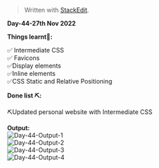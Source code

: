 ﻿<!DOCTYPE html>
<html>

<head>
  <meta charset="utf-8">
  <meta name="viewport" content="width=device-width, initial-scale=1.0">
  <link rel="stylesheet" href="https://stackedit.io/style.css" />
</head>

<body class="stackedit">
  <div class="stackedit__html"><blockquote>
<p>Written with <a href="https://stackedit.io/">StackEdit</a>.</p>
</blockquote>
<p><strong>Day-44-27th Nov 2022</strong></p>
<p><strong>Things learnt📝:</strong></p>
<p>✅ Intermediate CSS<br>
✅ Favicons<br>
✅Display elements<br>
✅Inline elements<br>
✅CSS Static and Relative Positioning</p>
<p><strong>Done list ⛏️:</strong></p>
<p>⛏️Updated personal website with Intermediate CSS</p>
<p><strong>Output:</strong><br>
<img src="https://i.imgur.com/Krzquzi.png" alt="Day-44-Output-1"><br>
<img src="https://i.imgur.com/gSNmeWL.png" alt="Day-44-Output-2"><br>
<img src="https://i.imgur.com/7zarBci.png" alt="Day-44-Output-3"><br>
<img src="https://i.imgur.com/8y5KGAx.png" alt="Day-44-Output-4"></p>
</div>
</body>

</html>
